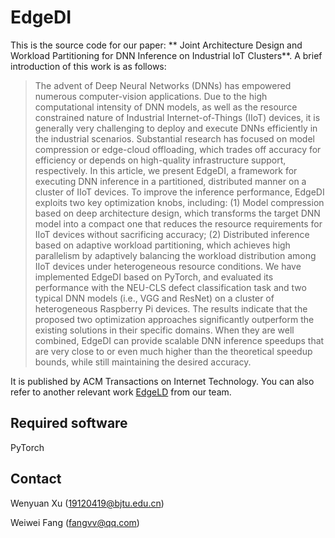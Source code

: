 # EdgeDI

This is the source code for our paper: ** Joint Architecture Design and Workload Partitioning for DNN Inference on Industrial IoT Clusters**. A brief introduction of this work is as follows:

> The advent of Deep Neural Networks (DNNs) has empowered numerous computer-vision applications. Due to the high computational intensity of DNN models, as well as the resource constrained nature of Industrial Internet-of-Things (IIoT) devices, it is generally very challenging to deploy and execute DNNs efficiently in the industrial scenarios. Substantial research has focused on model compression or edge-cloud offloading, which trades off accuracy for efficiency or depends on high-quality infrastructure support, respectively. In this article, we present EdgeDI, a framework for executing DNN inference in a partitioned, distributed manner on a cluster of IIoT devices. To improve the inference performance, EdgeDI exploits two key optimization knobs, including: (1) Model compression based on deep architecture design, which transforms the target DNN model into a compact one that reduces the resource requirements for IIoT devices without sacrificing accuracy; (2) Distributed inference based on adaptive workload partitioning, which achieves high parallelism by adaptively balancing the workload distribution among IIoT devices under heterogeneous resource conditions. We have implemented EdgeDI based on PyTorch, and evaluated its performance with the NEU-CLS defect classification task and two typical DNN models (i.e., VGG and ResNet) on a cluster of heterogeneous Raspberry Pi devices. The results indicate that the proposed two optimization approaches significantly outperform the existing solutions in their specific domains. When they are well combined, EdgeDI can provide scalable DNN inference speedups that are very close to or even much higher than the theoretical speedup bounds, while still maintaining the desired accuracy.

It is published by ACM Transactions on Internet Technology. You can also refer to another relevant work [EdgeLD](https://github.com/fangvv/EdgeLD) from our team.

## Required software

PyTorch

## Contact

Wenyuan Xu (19120419@bjtu.edu.cn)

Weiwei Fang (fangvv@qq.com)
